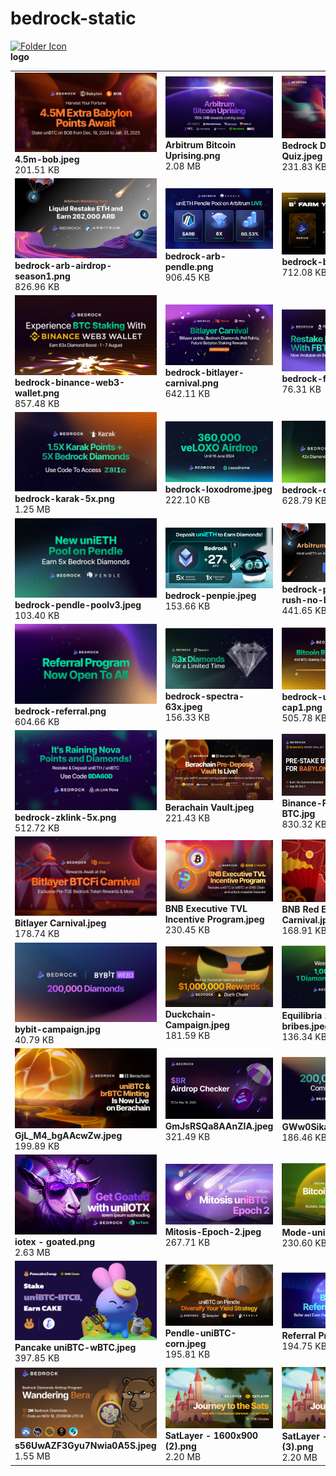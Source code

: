 # bedrock-static

[<img src="https://cdn-icons-png.flaticon.com/64/148/148947.png" alt="Folder Icon" style="max-width: 180; max-height: 180;">](https://github.com/Bedrock-Technology/bedrock-static/blob/main/logo/README.md)<br>**logo**

|   |   |   |   |
| --- | --- | --- | --- |
| [<img src="https://raw.githubusercontent.com/Bedrock-Technology/bedrock-static/main/4.5m-bob.jpeg" alt="4.5m-bob.jpeg" style="max-width: 180; max-height: 180;">](https://raw.githubusercontent.com/Bedrock-Technology/bedrock-static/main/4.5m-bob.jpeg)<br>**4.5m-bob.jpeg**<br>201.51 KB | [<img src="https://raw.githubusercontent.com/Bedrock-Technology/bedrock-static/main/Arbitrum%20Bitcoin%20Uprising.png" alt="Arbitrum Bitcoin Uprising.png" style="max-width: 180; max-height: 180;">](https://raw.githubusercontent.com/Bedrock-Technology/bedrock-static/main/Arbitrum%20Bitcoin%20Uprising.png)<br>**Arbitrum Bitcoin Uprising.png**<br>2.08 MB | [<img src="https://raw.githubusercontent.com/Bedrock-Technology/bedrock-static/main/Bedrock%20Diamond%20Brain%20Quiz.jpeg" alt="Bedrock Diamond Brain Quiz.jpeg" style="max-width: 180; max-height: 180;">](https://raw.githubusercontent.com/Bedrock-Technology/bedrock-static/main/Bedrock%20Diamond%20Brain%20Quiz.jpeg)<br>**Bedrock Diamond Brain Quiz.jpeg**<br>231.83 KB | [<img src="https://raw.githubusercontent.com/Bedrock-Technology/bedrock-static/main/Bedrock%20x%20Ignition%20x%20Mantle_%20Earn%20Triple%20Rewards%20%281%29.png" alt="Bedrock x Ignition x Mantle_ Earn Triple Rewards (1).png" style="max-width: 180; max-height: 180;">](https://raw.githubusercontent.com/Bedrock-Technology/bedrock-static/main/Bedrock%20x%20Ignition%20x%20Mantle_%20Earn%20Triple%20Rewards%20%281%29.png)<br>**Bedrock x Ignition x Mantle_ Earn Triple Rewards (1).png**<br>2.17 MB |
| [<img src="https://raw.githubusercontent.com/Bedrock-Technology/bedrock-static/main/bedrock-arb-airdrop-season1.png" alt="bedrock-arb-airdrop-season1.png" style="max-width: 180; max-height: 180;">](https://raw.githubusercontent.com/Bedrock-Technology/bedrock-static/main/bedrock-arb-airdrop-season1.png)<br>**bedrock-arb-airdrop-season1.png**<br>826.96 KB | [<img src="https://raw.githubusercontent.com/Bedrock-Technology/bedrock-static/main/bedrock-arb-pendle.png" alt="bedrock-arb-pendle.png" style="max-width: 180; max-height: 180;">](https://raw.githubusercontent.com/Bedrock-Technology/bedrock-static/main/bedrock-arb-pendle.png)<br>**bedrock-arb-pendle.png**<br>906.45 KB | [<img src="https://raw.githubusercontent.com/Bedrock-Technology/bedrock-static/main/bedrock-b2.png" alt="bedrock-b2.png" style="max-width: 180; max-height: 180;">](https://raw.githubusercontent.com/Bedrock-Technology/bedrock-static/main/bedrock-b2.png)<br>**bedrock-b2.png**<br>712.08 KB | [<img src="https://raw.githubusercontent.com/Bedrock-Technology/bedrock-static/main/bedrock-babylon.jpeg" alt="bedrock-babylon.jpeg" style="max-width: 180; max-height: 180;">](https://raw.githubusercontent.com/Bedrock-Technology/bedrock-static/main/bedrock-babylon.jpeg)<br>**bedrock-babylon.jpeg**<br>144.53 KB |
| [<img src="https://raw.githubusercontent.com/Bedrock-Technology/bedrock-static/main/bedrock-binance-web3-wallet.png" alt="bedrock-binance-web3-wallet.png" style="max-width: 180; max-height: 180;">](https://raw.githubusercontent.com/Bedrock-Technology/bedrock-static/main/bedrock-binance-web3-wallet.png)<br>**bedrock-binance-web3-wallet.png**<br>857.48 KB | [<img src="https://raw.githubusercontent.com/Bedrock-Technology/bedrock-static/main/bedrock-bitlayer-carnival.png" alt="bedrock-bitlayer-carnival.png" style="max-width: 180; max-height: 180;">](https://raw.githubusercontent.com/Bedrock-Technology/bedrock-static/main/bedrock-bitlayer-carnival.png)<br>**bedrock-bitlayer-carnival.png**<br>642.11 KB | [<img src="https://raw.githubusercontent.com/Bedrock-Technology/bedrock-static/main/bedrock-fbtc.png" alt="bedrock-fbtc.png" style="max-width: 180; max-height: 180;">](https://raw.githubusercontent.com/Bedrock-Technology/bedrock-static/main/bedrock-fbtc.png)<br>**bedrock-fbtc.png**<br>76.31 KB | [<img src="https://raw.githubusercontent.com/Bedrock-Technology/bedrock-static/main/bedrock-karak-5x.jpeg" alt="bedrock-karak-5x.jpeg" style="max-width: 180; max-height: 180;">](https://raw.githubusercontent.com/Bedrock-Technology/bedrock-static/main/bedrock-karak-5x.jpeg)<br>**bedrock-karak-5x.jpeg**<br>182.07 KB |
| [<img src="https://raw.githubusercontent.com/Bedrock-Technology/bedrock-static/main/bedrock-karak-5x.png" alt="bedrock-karak-5x.png" style="max-width: 180; max-height: 180;">](https://raw.githubusercontent.com/Bedrock-Technology/bedrock-static/main/bedrock-karak-5x.png)<br>**bedrock-karak-5x.png**<br>1.25 MB | [<img src="https://raw.githubusercontent.com/Bedrock-Technology/bedrock-static/main/bedrock-loxodrome.jpeg" alt="bedrock-loxodrome.jpeg" style="max-width: 180; max-height: 180;">](https://raw.githubusercontent.com/Bedrock-Technology/bedrock-static/main/bedrock-loxodrome.jpeg)<br>**bedrock-loxodrome.jpeg**<br>222.10 KB | [<img src="https://raw.githubusercontent.com/Bedrock-Technology/bedrock-static/main/bedrock-okx-wallet.png" alt="bedrock-okx-wallet.png" style="max-width: 180; max-height: 180;">](https://raw.githubusercontent.com/Bedrock-Technology/bedrock-static/main/bedrock-okx-wallet.png)<br>**bedrock-okx-wallet.png**<br>628.79 KB | [<img src="https://raw.githubusercontent.com/Bedrock-Technology/bedrock-static/main/bedrock-op-superfest.png" alt="bedrock-op-superfest.png" style="max-width: 180; max-height: 180;">](https://raw.githubusercontent.com/Bedrock-Technology/bedrock-static/main/bedrock-op-superfest.png)<br>**bedrock-op-superfest.png**<br>264.00 KB |
| [<img src="https://raw.githubusercontent.com/Bedrock-Technology/bedrock-static/main/bedrock-pendle-poolv3.jpeg" alt="bedrock-pendle-poolv3.jpeg" style="max-width: 180; max-height: 180;">](https://raw.githubusercontent.com/Bedrock-Technology/bedrock-static/main/bedrock-pendle-poolv3.jpeg)<br>**bedrock-pendle-poolv3.jpeg**<br>103.40 KB | [<img src="https://raw.githubusercontent.com/Bedrock-Technology/bedrock-static/main/bedrock-penpie.jpeg" alt="bedrock-penpie.jpeg" style="max-width: 180; max-height: 180;">](https://raw.githubusercontent.com/Bedrock-Technology/bedrock-static/main/bedrock-penpie.jpeg)<br>**bedrock-penpie.jpeg**<br>153.66 KB | [<img src="https://raw.githubusercontent.com/Bedrock-Technology/bedrock-static/main/bedrock-popup-arb-rush-no-button.png" alt="bedrock-popup-arb-rush-no-button.png" style="max-width: 180; max-height: 180;">](https://raw.githubusercontent.com/Bedrock-Technology/bedrock-static/main/bedrock-popup-arb-rush-no-button.png)<br>**bedrock-popup-arb-rush-no-button.png**<br>441.65 KB | [<img src="https://raw.githubusercontent.com/Bedrock-Technology/bedrock-static/main/bedrock-popup-arb-rush.png" alt="bedrock-popup-arb-rush.png" style="max-width: 180; max-height: 180;">](https://raw.githubusercontent.com/Bedrock-Technology/bedrock-static/main/bedrock-popup-arb-rush.png)<br>**bedrock-popup-arb-rush.png**<br>441.65 KB |
| [<img src="https://raw.githubusercontent.com/Bedrock-Technology/bedrock-static/main/bedrock-referral.png" alt="bedrock-referral.png" style="max-width: 180; max-height: 180;">](https://raw.githubusercontent.com/Bedrock-Technology/bedrock-static/main/bedrock-referral.png)<br>**bedrock-referral.png**<br>604.66 KB | [<img src="https://raw.githubusercontent.com/Bedrock-Technology/bedrock-static/main/bedrock-spectra-63x.jpeg" alt="bedrock-spectra-63x.jpeg" style="max-width: 180; max-height: 180;">](https://raw.githubusercontent.com/Bedrock-Technology/bedrock-static/main/bedrock-spectra-63x.jpeg)<br>**bedrock-spectra-63x.jpeg**<br>156.33 KB | [<img src="https://raw.githubusercontent.com/Bedrock-Technology/bedrock-static/main/bedrock-unibtc-cap1.png" alt="bedrock-unibtc-cap1.png" style="max-width: 180; max-height: 180;">](https://raw.githubusercontent.com/Bedrock-Technology/bedrock-static/main/bedrock-unibtc-cap1.png)<br>**bedrock-unibtc-cap1.png**<br>505.78 KB | [<img src="https://raw.githubusercontent.com/Bedrock-Technology/bedrock-static/main/bedrock-unibtc-op-uniswap.png" alt="bedrock-unibtc-op-uniswap.png" style="max-width: 180; max-height: 180;">](https://raw.githubusercontent.com/Bedrock-Technology/bedrock-static/main/bedrock-unibtc-op-uniswap.png)<br>**bedrock-unibtc-op-uniswap.png**<br>823.58 KB |
| [<img src="https://raw.githubusercontent.com/Bedrock-Technology/bedrock-static/main/bedrock-zklink-5x.png" alt="bedrock-zklink-5x.png" style="max-width: 180; max-height: 180;">](https://raw.githubusercontent.com/Bedrock-Technology/bedrock-static/main/bedrock-zklink-5x.png)<br>**bedrock-zklink-5x.png**<br>512.72 KB | [<img src="https://raw.githubusercontent.com/Bedrock-Technology/bedrock-static/main/Berachain%20Vault.jpeg" alt="Berachain Vault.jpeg" style="max-width: 180; max-height: 180;">](https://raw.githubusercontent.com/Bedrock-Technology/bedrock-static/main/Berachain%20Vault.jpeg)<br>**Berachain Vault.jpeg**<br>221.43 KB | [<img src="https://raw.githubusercontent.com/Bedrock-Technology/bedrock-static/main/Binance-Pre-stake-BTC.jpg" alt="Binance-Pre-stake-BTC.jpg" style="max-width: 180; max-height: 180;">](https://raw.githubusercontent.com/Bedrock-Technology/bedrock-static/main/Binance-Pre-stake-BTC.jpg)<br>**Binance-Pre-stake-BTC.jpg**<br>830.32 KB | [<img src="https://raw.githubusercontent.com/Bedrock-Technology/bedrock-static/main/Bitcoin%20Restaking%20Genesis.png" alt="Bitcoin Restaking Genesis.png" style="max-width: 180; max-height: 180;">](https://raw.githubusercontent.com/Bedrock-Technology/bedrock-static/main/Bitcoin%20Restaking%20Genesis.png)<br>**Bitcoin Restaking Genesis.png**<br>1.99 MB |
| [<img src="https://raw.githubusercontent.com/Bedrock-Technology/bedrock-static/main/Bitlayer%20Carnival.jpeg" alt="Bitlayer Carnival.jpeg" style="max-width: 180; max-height: 180;">](https://raw.githubusercontent.com/Bedrock-Technology/bedrock-static/main/Bitlayer%20Carnival.jpeg)<br>**Bitlayer Carnival.jpeg**<br>178.74 KB | [<img src="https://raw.githubusercontent.com/Bedrock-Technology/bedrock-static/main/BNB%20Executive%20TVL%20Incentive%20Program.jpeg" alt="BNB Executive TVL Incentive Program.jpeg" style="max-width: 180; max-height: 180;">](https://raw.githubusercontent.com/Bedrock-Technology/bedrock-static/main/BNB%20Executive%20TVL%20Incentive%20Program.jpeg)<br>**BNB Executive TVL Incentive Program.jpeg**<br>230.45 KB | [<img src="https://raw.githubusercontent.com/Bedrock-Technology/bedrock-static/main/BNB%20Red%20Envelope%20Carnival.jpeg" alt="BNB Red Envelope Carnival.jpeg" style="max-width: 180; max-height: 180;">](https://raw.githubusercontent.com/Bedrock-Technology/bedrock-static/main/BNB%20Red%20Envelope%20Carnival.jpeg)<br>**BNB Red Envelope Carnival.jpeg**<br>168.91 KB | [<img src="https://raw.githubusercontent.com/Bedrock-Technology/bedrock-static/main/bob-okx-cryptopedia1.jpeg" alt="bob-okx-cryptopedia1.jpeg" style="max-width: 180; max-height: 180;">](https://raw.githubusercontent.com/Bedrock-Technology/bedrock-static/main/bob-okx-cryptopedia1.jpeg)<br>**bob-okx-cryptopedia1.jpeg**<br>203.38 KB |
| [<img src="https://raw.githubusercontent.com/Bedrock-Technology/bedrock-static/main/bybit-campaign.jpg" alt="bybit-campaign.jpg" style="max-width: 180; max-height: 180;">](https://raw.githubusercontent.com/Bedrock-Technology/bedrock-static/main/bybit-campaign.jpg)<br>**bybit-campaign.jpg**<br>40.79 KB | [<img src="https://raw.githubusercontent.com/Bedrock-Technology/bedrock-static/main/Duckchain-Campaign.jpeg" alt="Duckchain-Campaign.jpeg" style="max-width: 180; max-height: 180;">](https://raw.githubusercontent.com/Bedrock-Technology/bedrock-static/main/Duckchain-Campaign.jpeg)<br>**Duckchain-Campaign.jpeg**<br>181.59 KB | [<img src="https://raw.githubusercontent.com/Bedrock-Technology/bedrock-static/main/Equilibria%201000%20bribes.jpeg" alt="Equilibria 1000 bribes.jpeg" style="max-width: 180; max-height: 180;">](https://raw.githubusercontent.com/Bedrock-Technology/bedrock-static/main/Equilibria%201000%20bribes.jpeg)<br>**Equilibria 1000 bribes.jpeg**<br>136.34 KB | [<img src="https://raw.githubusercontent.com/Bedrock-Technology/bedrock-static/main/Equilibria%206000.jpeg" alt="Equilibria 6000.jpeg" style="max-width: 180; max-height: 180;">](https://raw.githubusercontent.com/Bedrock-Technology/bedrock-static/main/Equilibria%206000.jpeg)<br>**Equilibria 6000.jpeg**<br>183.04 KB |
| [<img src="https://raw.githubusercontent.com/Bedrock-Technology/bedrock-static/main/GjL_M4_bgAAcwZw.jpeg" alt="GjL_M4_bgAAcwZw.jpeg" style="max-width: 180; max-height: 180;">](https://raw.githubusercontent.com/Bedrock-Technology/bedrock-static/main/GjL_M4_bgAAcwZw.jpeg)<br>**GjL_M4_bgAAcwZw.jpeg**<br>199.89 KB | [<img src="https://raw.githubusercontent.com/Bedrock-Technology/bedrock-static/main/GmJsRSQa8AAnZIA.jpeg" alt="GmJsRSQa8AAnZIA.jpeg" style="max-width: 180; max-height: 180;">](https://raw.githubusercontent.com/Bedrock-Technology/bedrock-static/main/GmJsRSQa8AAnZIA.jpeg)<br>**GmJsRSQa8AAnZIA.jpeg**<br>321.49 KB | [<img src="https://raw.githubusercontent.com/Bedrock-Technology/bedrock-static/main/GWw0Sika8AMSfYV.jpeg" alt="GWw0Sika8AMSfYV.jpeg" style="max-width: 180; max-height: 180;">](https://raw.githubusercontent.com/Bedrock-Technology/bedrock-static/main/GWw0Sika8AMSfYV.jpeg)<br>**GWw0Sika8AMSfYV.jpeg**<br>186.46 KB | [<img src="https://raw.githubusercontent.com/Bedrock-Technology/bedrock-static/main/iotex%20-%201600x900.png" alt="iotex - 1600x900.png" style="max-width: 180; max-height: 180;">](https://raw.githubusercontent.com/Bedrock-Technology/bedrock-static/main/iotex%20-%201600x900.png)<br>**iotex - 1600x900.png**<br>2.63 MB |
| [<img src="https://raw.githubusercontent.com/Bedrock-Technology/bedrock-static/main/iotex%20-%20goated.png" alt="iotex - goated.png" style="max-width: 180; max-height: 180;">](https://raw.githubusercontent.com/Bedrock-Technology/bedrock-static/main/iotex%20-%20goated.png)<br>**iotex - goated.png**<br>2.63 MB | [<img src="https://raw.githubusercontent.com/Bedrock-Technology/bedrock-static/main/Mitosis-Epoch-2.jpeg" alt="Mitosis-Epoch-2.jpeg" style="max-width: 180; max-height: 180;">](https://raw.githubusercontent.com/Bedrock-Technology/bedrock-static/main/Mitosis-Epoch-2.jpeg)<br>**Mitosis-Epoch-2.jpeg**<br>267.71 KB | [<img src="https://raw.githubusercontent.com/Bedrock-Technology/bedrock-static/main/Mode-uniBTC.jpeg" alt="Mode-uniBTC.jpeg" style="max-width: 180; max-height: 180;">](https://raw.githubusercontent.com/Bedrock-Technology/bedrock-static/main/Mode-uniBTC.jpeg)<br>**Mode-uniBTC.jpeg**<br>230.60 KB | [<img src="https://raw.githubusercontent.com/Bedrock-Technology/bedrock-static/main/OXX%20Wallet.jpeg" alt="OXX Wallet.jpeg" style="max-width: 180; max-height: 180;">](https://raw.githubusercontent.com/Bedrock-Technology/bedrock-static/main/OXX%20Wallet.jpeg)<br>**OXX Wallet.jpeg**<br>256.61 KB |
| [<img src="https://raw.githubusercontent.com/Bedrock-Technology/bedrock-static/main/Pancake%20uniBTC-wBTC.jpeg" alt="Pancake uniBTC-wBTC.jpeg" style="max-width: 180; max-height: 180;">](https://raw.githubusercontent.com/Bedrock-Technology/bedrock-static/main/Pancake%20uniBTC-wBTC.jpeg)<br>**Pancake uniBTC-wBTC.jpeg**<br>397.85 KB | [<img src="https://raw.githubusercontent.com/Bedrock-Technology/bedrock-static/main/Pendle-uniBTC-corn.jpeg" alt="Pendle-uniBTC-corn.jpeg" style="max-width: 180; max-height: 180;">](https://raw.githubusercontent.com/Bedrock-Technology/bedrock-static/main/Pendle-uniBTC-corn.jpeg)<br>**Pendle-uniBTC-corn.jpeg**<br>195.81 KB | [<img src="https://raw.githubusercontent.com/Bedrock-Technology/bedrock-static/main/Referral%20Program%202.jpeg" alt="Referral Program 2.jpeg" style="max-width: 180; max-height: 180;">](https://raw.githubusercontent.com/Bedrock-Technology/bedrock-static/main/Referral%20Program%202.jpeg)<br>**Referral Program 2.jpeg**<br>194.75 KB | [<img src="https://raw.githubusercontent.com/Bedrock-Technology/bedrock-static/main/Road%20to%20Cap3.jpeg" alt="Road to Cap3.jpeg" style="max-width: 180; max-height: 180;">](https://raw.githubusercontent.com/Bedrock-Technology/bedrock-static/main/Road%20to%20Cap3.jpeg)<br>**Road to Cap3.jpeg**<br>326.56 KB |
| [<img src="https://raw.githubusercontent.com/Bedrock-Technology/bedrock-static/main/s56UwAZF3Gyu7Nwia0A5S.jpeg" alt="s56UwAZF3Gyu7Nwia0A5S.jpeg" style="max-width: 180; max-height: 180;">](https://raw.githubusercontent.com/Bedrock-Technology/bedrock-static/main/s56UwAZF3Gyu7Nwia0A5S.jpeg)<br>**s56UwAZF3Gyu7Nwia0A5S.jpeg**<br>1.55 MB | [<img src="https://raw.githubusercontent.com/Bedrock-Technology/bedrock-static/main/SatLayer%20-%201600x900%20%282%29.png" alt="SatLayer - 1600x900 (2).png" style="max-width: 180; max-height: 180;">](https://raw.githubusercontent.com/Bedrock-Technology/bedrock-static/main/SatLayer%20-%201600x900%20%282%29.png)<br>**SatLayer - 1600x900 (2).png**<br>2.20 MB | [<img src="https://raw.githubusercontent.com/Bedrock-Technology/bedrock-static/main/SatLayer%20-%201600x900%20%283%29.png" alt="SatLayer - 1600x900 (3).png" style="max-width: 180; max-height: 180;">](https://raw.githubusercontent.com/Bedrock-Technology/bedrock-static/main/SatLayer%20-%201600x900%20%283%29.png)<br>**SatLayer - 1600x900 (3).png**<br>2.20 MB | [<img src="https://raw.githubusercontent.com/Bedrock-Technology/bedrock-static/main/wiz%20wallet%20campaign.jpeg" alt="wiz wallet campaign.jpeg" style="max-width: 180; max-height: 180;">](https://raw.githubusercontent.com/Bedrock-Technology/bedrock-static/main/wiz%20wallet%20campaign.jpeg)<br>**wiz wallet campaign.jpeg**<br>92.32 KB |
